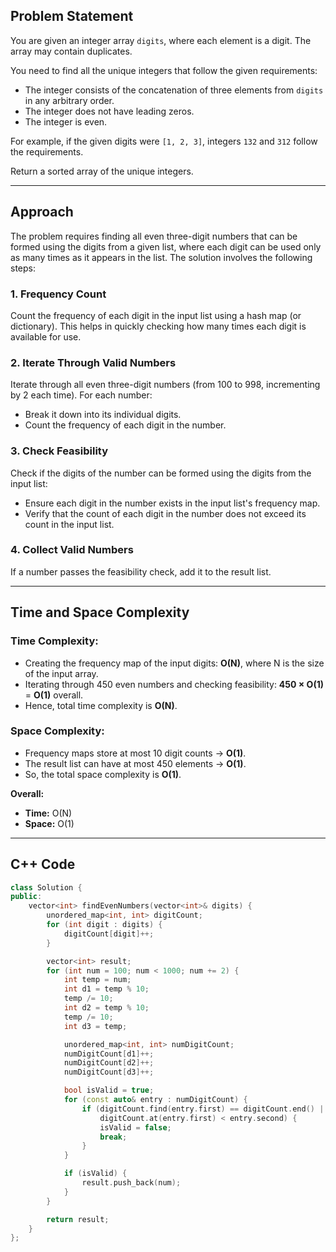 ## Problem Statement

You are given an integer array `digits`, where each element is a digit. The array may contain duplicates.

You need to find all the unique integers that follow the given requirements:

- The integer consists of the concatenation of three elements from `digits` in any arbitrary order.
- The integer does not have leading zeros.
- The integer is even.

For example, if the given digits were `[1, 2, 3]`, integers `132` and `312` follow the requirements.

Return a sorted array of the unique integers.

---

## Approach

The problem requires finding all even three-digit numbers that can be formed using the digits from a given list, where each digit can be used only as many times as it appears in the list. The solution involves the following steps:

### 1. Frequency Count
Count the frequency of each digit in the input list using a hash map (or dictionary). This helps in quickly checking how many times each digit is available for use.

### 2. Iterate Through Valid Numbers
Iterate through all even three-digit numbers (from 100 to 998, incrementing by 2 each time). For each number:
- Break it down into its individual digits.
- Count the frequency of each digit in the number.

### 3. Check Feasibility
Check if the digits of the number can be formed using the digits from the input list:
- Ensure each digit in the number exists in the input list's frequency map.
- Verify that the count of each digit in the number does not exceed its count in the input list.

### 4. Collect Valid Numbers
If a number passes the feasibility check, add it to the result list.

---

## Time and Space Complexity

### Time Complexity:
- Creating the frequency map of the input digits: **O(N)**, where N is the size of the input array.
- Iterating through 450 even numbers and checking feasibility: **450 × O(1)** = **O(1)** overall.
- Hence, total time complexity is **O(N)**.

### Space Complexity:
- Frequency maps store at most 10 digit counts → **O(1)**.
- The result list can have at most 450 elements → **O(1)**.
- So, the total space complexity is **O(1)**.

**Overall:**
- **Time:** O(N)  
- **Space:** O(1)

---

## C++ Code

```cpp
class Solution {
public:
    vector<int> findEvenNumbers(vector<int>& digits) {
        unordered_map<int, int> digitCount;
        for (int digit : digits) {
            digitCount[digit]++;
        }

        vector<int> result;
        for (int num = 100; num < 1000; num += 2) {
            int temp = num;
            int d1 = temp % 10;
            temp /= 10;
            int d2 = temp % 10;
            temp /= 10;
            int d3 = temp;

            unordered_map<int, int> numDigitCount;
            numDigitCount[d1]++;
            numDigitCount[d2]++;
            numDigitCount[d3]++;

            bool isValid = true;
            for (const auto& entry : numDigitCount) {
                if (digitCount.find(entry.first) == digitCount.end() || 
                    digitCount.at(entry.first) < entry.second) {
                    isValid = false;
                    break;
                }
            }

            if (isValid) {
                result.push_back(num);
            }
        }

        return result;
    }
};
